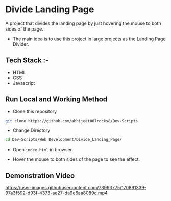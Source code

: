 # Divide Landing Page

A project that divides the landing page by just hovering the mouse to both sides of the page.
* The main idea is to use this project in large projects as the Landing Page Divider.

## Tech Stack :-

- HTML
- CSS
- Javascript

## Run Local and Working Method

* Clone this repository

```bash
git clone https://github.com/abhijeet007rocks8/Dev-Scripts
```

* Change Directory

```bash
cd Dev-Scripts/Web Development/Divide_Landing_Page/
```

* Open `index.html` in browser.

* Hover the mouse to both sides of the page to see the effect.

## Demonstration Video
https://user-images.githubusercontent.com/73993775/170891339-97a3f592-d93f-4373-ae27-da9e6aa8089c.mp4
